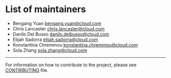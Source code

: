 List of maintainers
===================

* Bengang Yuan <bengang.yuan@cloud.com>
* Chris Lancaster <chris.lancaster@cloud.com>
* Danilo Del Busso <danilo.delbusso@cloud.com>
* Elijah Sadorra <elijah.sadorra@cloud.com>
* Konstantina Chremmou <konstantina.chremmou@cloud.com>
* Sola Zhang <sola.zhang@cloud.com>

-----------------------------------------------------------------------------

For information on how to contribute to the project, please see [CONTRIBUTING](./CONTRIBUTING.md) file.
